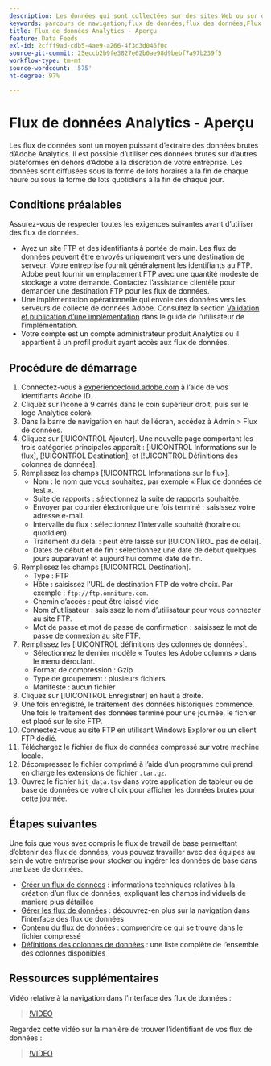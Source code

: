 ```yaml
---
description: Les données qui sont collectées sur des sites Web ou sur des applications mobiles, ou qui sont chargées à l’aide de sources de données ou d’API de services Web, sont traitées et stockées dans Data Warehouse d’Adobe. Ces parcours de navigation bruts constituent le jeu de données utilisé par Adobe Analytics.
keywords: parcours de navigation;flux de données;flux des données;Flux de données
title: Flux de données Analytics - Aperçu
feature: Data Feeds
exl-id: 2cfff9ad-cdb5-4ae9-a266-4f3d3d046f0c
source-git-commit: 25eccb2b9fe3827e62b0ae98d9bebf7a97b239f5
workflow-type: tm+mt
source-wordcount: '575'
ht-degree: 97%

---
```


# Flux de données Analytics - Aperçu

Les flux de données sont un moyen puissant d’extraire des données brutes d’Adobe Analytics. Il est possible d’utiliser ces données brutes sur d’autres plateformes en dehors d’Adobe à la discrétion de votre entreprise. Les données sont diffusées sous la forme de lots horaires à la fin de chaque heure ou sous la forme de lots quotidiens à la fin de chaque jour.

## Conditions préalables

Assurez-vous de respecter toutes les exigences suivantes avant d’utiliser des flux de données.

* Ayez un site FTP et des identifiants à portée de main. Les flux de données peuvent être envoyés uniquement vers une destination de serveur. Votre entreprise fournit généralement les identifiants au FTP. Adobe peut fournir un emplacement FTP avec une quantité modeste de stockage à votre demande. Contactez l’assistance clientèle pour demander une destination FTP pour les flux de données.
* Une implémentation opérationnelle qui envoie des données vers les serveurs de collecte de données Adobe. Consultez la section [Validation et publication d’une implémentation](/help/implement/launch/validate-publish-prod.md) dans le guide de l’utilisateur de l’implémentation.
* Votre compte est un compte administrateur produit Analytics ou il appartient à un profil produit ayant accès aux flux de données.

## Procédure de démarrage

1. Connectez-vous à [experiencecloud.adobe.com](https://experiencecloud.adobe.com) à l’aide de vos identifiants Adobe ID.
2. Cliquez sur l’icône à 9 carrés dans le coin supérieur droit, puis sur le logo Analytics coloré.
3. Dans la barre de navigation en haut de l’écran, accédez à Admin > Flux de données.
4. Cliquez sur [!UICONTROL Ajouter]. Une nouvelle page comportant les trois catégories principales apparaît : [!UICONTROL Informations sur le flux], [!UICONTROL Destination], et [!UICONTROL Définitions des colonnes de données].
5. Remplissez les champs [!UICONTROL Informations sur le flux].
   * Nom : le nom que vous souhaitez, par exemple « Flux de données de test ».
   * Suite de rapports : sélectionnez la suite de rapports souhaitée.
   * Envoyer par courrier électronique une fois terminé : saisissez votre adresse e-mail.
   * Intervalle du flux : sélectionnez l’intervalle souhaité (horaire ou quotidien).
   * Traitement du délai : peut être laissé sur [!UICONTROL pas de délai].
   * Dates de début et de fin : sélectionnez une date de début quelques jours auparavant et aujourd’hui comme date de fin.
6. Remplissez les champs [!UICONTROL Destination].
   * Type : FTP
   * Hôte : saisissez l’URL de destination FTP de votre choix. Par exemple : `ftp://ftp.omniture.com`.
   * Chemin d’accès : peut être laissé vide
   * Nom d’utilisateur : saisissez le nom d’utilisateur pour vous connecter au site FTP.
   * Mot de passe et mot de passe de confirmation : saisissez le mot de passe de connexion au site FTP.
7. Remplissez les [!UICONTROL définitions des colonnes de données].
   * Sélectionnez le dernier modèle « Toutes les Adobe columns » dans le menu déroulant.
   * Format de compression : Gzip
   * Type de groupement : plusieurs fichiers
   * Manifeste : aucun fichier
8. Cliquez sur [!UICONTROL Enregistrer] en haut à droite.
9. Une fois enregistré, le traitement des données historiques commence. Une fois le traitement des données terminé pour une journée, le fichier est placé sur le site FTP.
10. Connectez-vous au site FTP en utilisant Windows Explorer ou un client FTP dédié.
11. Téléchargez le fichier de flux de données compressé sur votre machine locale.
12. Décompressez le fichier comprimé à l’aide d’un programme qui prend en charge les extensions de fichier `.tar.gz`.
13. Ouvrez le fichier `hit_data.tsv` dans votre application de tableur ou de base de données de votre choix pour afficher les données brutes pour cette journée.

## Étapes suivantes

Une fois que vous avez compris le flux de travail de base permettant d’obtenir des flux de données, vous pouvez travailler avec des équipes au sein de votre entreprise pour stocker ou ingérer les données de base dans une base de données.

* [Créer un flux de données](create-feed.md) : informations techniques relatives à la création d’un flux de données, expliquant les champs individuels de manière plus détaillée
* [Gérer les flux de données](df-manage-feeds.md) : découvrez-en plus sur la navigation dans l’interface des flux de données
* [Contenu du flux de données](c-df-contents/datafeeds-contents.md) : comprendre ce qui se trouve dans le fichier compressé
* [Définitions des colonnes de données](c-df-contents/datafeeds-reference.md) : une liste complète de l’ensemble des colonnes disponibles

## Ressources supplémentaires

Vidéo relative à la navigation dans l’interface des flux de données :

>[!VIDEO](https://video.tv.adobe.com/v/25452/?quality=12)

Regardez cette vidéo sur la manière de trouver lʼidentifiant de vos flux de données :

>[!VIDEO](https://video.tv.adobe.com/v/335747/?quality=12)
